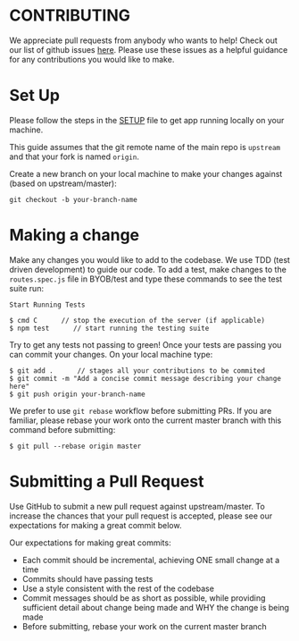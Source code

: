 # CONTRIBUTING

We appreciate pull requests from anybody who wants to help! Check out our list of github issues [here](https://github.com/ashtonkbailey/BYOB/issues). Please use these issues as a helpful guidance for any contributions you would like to make. 

# Set Up

Please follow the steps in the [SETUP](https://github.com/ashtonkbailey/BYOB/SETUP.md)  file to get app running locally on your machine. 

This guide assumes that the git remote name of the main repo is ```upstream``` and that your fork is named ```origin```. 

Create a new branch on your local machine to make your changes against (based on upstream/master):
```
git checkout -b your-branch-name 
```

# Making a change

Make any changes you would like to add to the codebase. We use TDD (test driven development) to guide our code. To add a test, make changes to the ```routes.spec.js``` file in  BYOB/test and type these commands to see the test suite run: 
```
Start Running Tests

$ cmd C      // stop the execution of the server (if applicable)
$ npm test      // start running the testing suite 
```

Try to get any tests not passing to green! Once your tests are passing you can commit your changes. On your local machine type: 
```
$ git add .      // stages all your contributions to be commited
$ git commit -m "Add a concise commit message describing your change here"
$ git push origin your-branch-name
```

We prefer to use ```git rebase``` workflow before submitting PRs. If you are familiar, please rebase your work onto the current master branch with this command before submitting: 
```
$ git pull --rebase origin master
```

# Submitting a Pull Request

Use GitHub to submit a new pull request against upstream/master. To increase the chances that your pull request is accepted, please see our expectations for making a great commit below.

Our expectations for making great commits:
- Each commit should be incremental, achieving ONE small change at a time 
- Commits should have passing tests 
- Use a style consistent with the rest of the codebase
- Commit messages should be as short as possible, while providing sufficient detail about change being made and WHY the change is being made 
- Before submitting, rebase your work on the current master branch 

